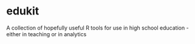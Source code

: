 # edukit
A collection of hopefully useful R tools for use in high school education - either in teaching or in analytics
